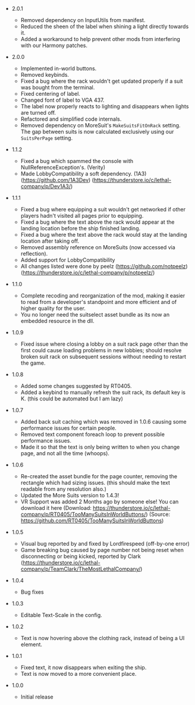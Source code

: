 - 2.0.1
  - Removed dependency on InputUtils from manifest.
  - Reduced the sheen of the label when shining a light directly towards it.
  - Added a workaround to help prevent other mods from interfering with our Harmony patches.

- 2.0.0
  - Implemented in-world buttons.
  - Removed keybinds.
  - Fixed a bug where the rack wouldn't get updated properly if a suit was bought from the terminal.
  - Fixed centering of label.
  - Changed font of label to VGA 437.
  - The label now properly reacts to lighting and disappears when lights are turned off.
  - Refactored and simplified code internals.
  - Removed dependency on MoreSuit's `MakeSuitsFitOnRack` setting.
    The gap between suits is now calculated exclusively using our `SuitsPerPage` setting.

- 1.1.2
  - Fixed a bug which spammed the console with NullReferenceException's. (Verity)
  - Made LobbyCompatibility a soft dependency. (1A3) (https://github.com/1A3Dev) (https://thunderstore.io/c/lethal-company/p/Dev1A3/)

- 1.1.1
  - Fixed a bug where equipping a suit wouldn't get networked if other players hadn't visited all pages prior to equipping.
  - Fixed a bug where the text above the rack would appear at the landing location before the ship finished landing.
  - Fixed a bug where the text above the rack would stay at the landing location after taking off.
  - Removed assembly reference on MoreSuits (now accessed via reflection).
  - Added support for LobbyCompatibility
  - All changes listed were done by peelz (https://github.com/notpeelz) (https://thunderstore.io/c/lethal-company/p/notpeelz/)

- 1.1.0
  - Complete recoding and reorganization of the mod, making it easier to read from a developer's standpoint and more efficient and of higher quality for the user.
  - You no longer need the suitselect asset bundle as its now an embedded resource in the dll.

- 1.0.9
  - Fixed issue where closing a lobby on a suit rack page other than the first could cause loading problems in new lobbies; should resolve broken suit rack on subsequent sessions without needing to restart the game.

- 1.0.8
  - Added some changes suggested by RT0405.
  - Added a keybind to manually refresh the suit rack, its default key is K. (this could be automated but I am lazy)

- 1.0.7
  - Added back suit caching which was removed in 1.0.6 causing some performance issues for certain people.
  - Removed text component foreach loop to prevent possible performance issues.
  - Made it so that the text is only being written to when you change page, and not all the time (whoops).

- 1.0.6
  - Re-created the asset bundle for the page counter, removing the rectangle which had sizing issues. (this should make the text readable from any resolution also.)
  - Updated the More Suits version to 1.4.3!
  - VR Support was added 2 Months ago by someone else! You can download it here (Download: https://thunderstore.io/c/lethal-company/p/RT0405/TooManySuitsInWorldButtons/) (Source: https://github.com/RT0405/TooManySuitsInWorldButtons)

- 1.0.5
  - Visual bug reported by and fixed by Lordfirespeed (off-by-one error)
  - Game breaking bug caused by page number not being reset when disconnecting or being kicked, reported by Clark (https://thunderstore.io/c/lethal-company/p/TeamClark/TheMostLethalCompany/)

- 1.0.4
  - Bug fixes

- 1.0.3
  - Editable Text-Scale in the config.

- 1.0.2
  - Text is now hovering above the clothing rack, instead of being a UI element.

- 1.0.1
  - Fixed text, it now disappears when exiting the ship.
  - Text is now moved to a more convenient place.

- 1.0.0
  - Initial release
